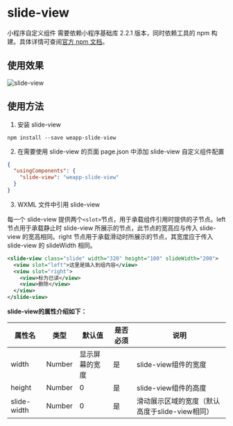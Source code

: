 # slide-view

小程序自定义组件
需要依赖小程序基础库 2.2.1 版本，同时依赖工具的 npm 构建。具体详情可查阅[官方 npm 文档](https://developers.weixin.qq.com/miniprogram/dev/devtools/npm.html)。

## 使用效果
![slide-view](https://github.com/wechat-miniprogram/slide-view/blob/master/image/slide-view.gif)
## 使用方法

1. 安装 slide-view

```
npm install --save weapp-slide-view
```

2. 在需要使用 slide-view 的页面 page.json 中添加 slide-view 自定义组件配置

```json
{
  "usingComponents": {
    "slide-view": "weapp-slide-view"
  }
}
```
3. WXML 文件中引用 slide-view

每一个 slide-view 提供两个`<slot>`节点，用于承载组件引用时提供的子节点。left 节点用于承载静止时 slide-view 所展示的节点，此节点的宽高应与传入 slide-view 的宽高相同。right 节点用于承载滑动时所展示的节点，其宽度应于传入 slide-view 的 slideWidth 相同。

``` xml
<slide-view class="slide" width="320" height="100" slideWidth="200">
  <view slot="left">这里是插入到组内容</view>
  <view slot="right">
    <view>标为已读</view>
    <view>删除</view>
  </view>
</slide-view>
```

**slide-view的属性介绍如下：**

| 属性名                   | 类型         | 默认值                    | 是否必须    | 说明                                        |
|-------------------------|--------------|---------------------------|------------|---------------------------------------------|
| width                   | Number       | 显示屏幕的宽度             | 是          | slide-view组件的宽度                        |
| height                  | Number       | 0                         | 是          | slide-view组件的高度                        |
| slide-width              | Number       | 0                         | 是          | 滑动展示区域的宽度（默认高度于slide-view相同）|


